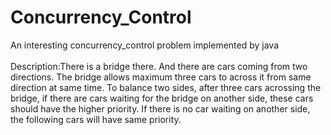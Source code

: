# Concurrency_Control
An interesting concurrency_control problem implemented by java <br/>
 <br/>
Description:There is a bridge there. And there are cars coming from two directions. The bridge allows maximum three cars to across it from same direction at same time. To balance two sides, after three cars acrossing the bridge, if there are cars waiting for the bridge on another side, these cars should have the higher priority. If there is no car waiting on another side, the following cars will have same priority.
